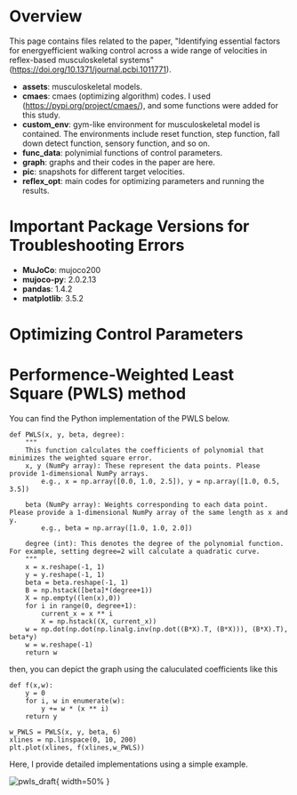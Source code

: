 # Overview

This page contains files related to the paper, "Identifying essential factors for energyefficient walking control across a wide range of velocities in reflex-based musculoskeletal systems" 
(https://doi.org/10.1371/journal.pcbi.1011771).

*  **assets**: musculoskeletal models.
*  **cmaes**: cmaes (optimizing algorithm) codes. I used (https://pypi.org/project/cmaes/), and some functions were added for this study.
*  **custom_env**: gym-like environment for musculoskeletal model is contained. The environments include reset function, step function, fall down detect function, sensory function, and so on.
*  **func_data**: polynimial functions of control parameters.
*  **graph**: graphs and their codes in the paper are here.
*  **pic**: snapshots for different target velocities.
*  **reflex_opt**: main codes for optimizing parameters and running the results.

# Important Package Versions for Troubleshooting Errors
*  **MuJoCo**: mujoco200
*  **mujoco-py**: 2.0.2.13
*  **pandas**: 1.4.2
*  **matplotlib**: 3.5.2

# Optimizing Control Parameters

# Performence-Weighted Least Square (PWLS) method
You can find the Python implementation of the PWLS below.
```
def PWLS(x, y, beta, degree):
    """
    This function calculates the coefficients of polynomial that minimizes the weighted square error.
    x, y (NumPy array): These represent the data points. Please provide 1-dimensional NumPy arrays.
        e.g., x = np.array([0.0, 1.0, 2.5]), y = np.array([1.0, 0.5, 3.5])

    beta (NumPy array): Weights corresponding to each data point. Please provide a 1-dimensional NumPy array of the same length as x and y.
        e.g., beta = np.array([1.0, 1.0, 2.0])

    degree (int): This denotes the degree of the polynomial function. For example, setting degree=2 will calculate a quadratic curve.
    """
    x = x.reshape(-1, 1)
    y = y.reshape(-1, 1)
    beta = beta.reshape(-1, 1)
    B = np.hstack([beta]*(degree+1))
    X = np.empty((len(x),0))
    for i in range(0, degree+1):
        current_x = x ** i
        X = np.hstack((X, current_x))
    w = np.dot(np.dot(np.linalg.inv(np.dot((B*X).T, (B*X))), (B*X).T), beta*y)
    w = w.reshape(-1)
    return w
```
then, you can depict the graph using the caluculated coefficients like this 
```
def f(x,w):
    y = 0
    for i, w in enumerate(w):
        y += w * (x ** i)
    return y

w_PWLS = PWLS(x, y, beta, 6)
xlines = np.linspace(0, 10, 200)
plt.plot(xlines, f(xlines,w_PWLS))
```

Here, I provide detailed implementations using a simple example.

![pwls_draft](https://github.com/Shunsuke-KK/reflex_plos_revision/assets/78842615/bc5d4146-5ebe-421e-b1ae-270ce0753b60){ width=50% }
